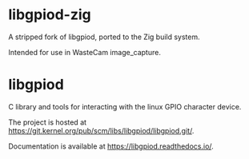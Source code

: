 <!-- SPDX-License-Identifier: CC-BY-SA-4.0 -->
<!-- SPDX-FileCopyrightText: 2025 Bartosz Golaszewski <bartosz.golaszewski@linaro.org> -->
<!-- SPDX-FileCopyrightText: 2025 WasteCam Contributors -->

libgpiod-zig
============

A stripped fork of libgpiod, ported to the Zig build system.

Intended for use in WasteCam image_capture.

libgpiod
========

C library and tools for interacting with the linux GPIO character device.

The project is hosted at https://git.kernel.org/pub/scm/libs/libgpiod/libgpiod.git/.

Documentation is available at https://libgpiod.readthedocs.io/.
